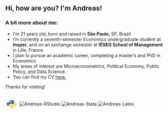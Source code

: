 ## Hi, how are you? I'm Andreas!

### A bit more about me:
- I'm 21 years old, born and raised in **São Paulo**, SP, Brazil
- I’m currently a seventh-semester Economics undergraduate student at **Insper**, and on an exchange semester at **IÉSEG School of Management** in Lille, France
- I plan to pursue an academic career, completing a master’s and PhD in Economics
- My areas of interest are Microeconometrics, Political Economy, Public Policy, and Data Science.
- You can find my CV [here.](https://drive.google.com/file/d/1bEedS8Kxz-LPogA4DHAZi0lKaZOHRg19/view?usp=sharing)

Thanks for visiting!

<div style="display: inline_block"><br>
  <img align="center" alt="Andreas-Python" height="30" width="40" src="https://raw.githubusercontent.com/devicons/devicon/master/icons/python/python-original.svg">
  <img align="center" alt="Andreas-RStudio" height="30" width="40" src="https://cdn.jsdelivr.net/gh/devicons/devicon@latest/icons/rstudio/rstudio-original.svg">
  <img align="center" alt="Andreas-Stata" height="30" width="40" src="https://cdn.jsdelivr.net/gh/devicons/devicon@latest/icons/stata/stata-original-wordmark.svg">
  <img align="center" alt="Andreas-Latex" height="30" width="40" src="https://cdn.jsdelivr.net/gh/devicons/devicon@latest/icons/latex/latex-original.svg">
</div>

